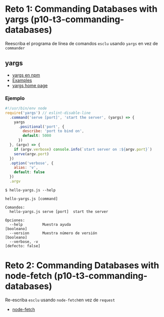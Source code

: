# Reto 1: Commanding Databases with yargs (p10-t3-commanding-databases)

Reescriba el programa de línea de comandos `esclu` usando `yargs` en vez de `commander`

## yargs

* [yargs en npm](https://www.npmjs.com/package/yargs)
* [Examples](https://github.com/yargs/yargs/blob/master/docs/examples.md)
* [yargs home page](https://yargs.js.org/)

### Ejemplo

```javascript
#!/usr/bin/env node
require('yargs') // eslint-disable-line
  .command('serve [port]', 'start the server', (yargs) => {
    yargs
      .positional('port', {
        describe: 'port to bind on',
        default: 5000
      })
  }, (argv) => {
    if (argv.verbose) console.info(`start server on :${argv.port}`)
    serve(argv.port)
  })
  .option('verbose', {
    alias: 'v',
    default: false
  })
  .argv
```

```
$ hello-yargs.js --help

hello-yargs.js [command]

Comandos:
  hello-yargs.js serve [port]  start the server

Opciones:
  --help         Muestra ayuda                                        [booleano]
  --version      Muestra número de versión                            [booleano]
  --verbose, -v                                                 [defecto: false]
```

# Reto 2: Commanding Databases with node-fetch (p10-t3-commanding-databases)

Re-escriba `esclu` usando `node-fetch`en vez de `request`

* [node-fetch](https://www.npmjs.com/package/node-fetch)
